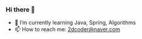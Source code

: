 ### Hi there 👋

- 🌱 I’m currently learning Java, Spring, Algorithms
- 📫 How to reach me: 2dcoder@naver.com
